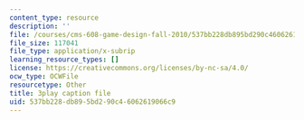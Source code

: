 ```yaml
---
content_type: resource
description: ''
file: /courses/cms-608-game-design-fall-2010/537bb228db895bd290c46062619066c9_68563.vtt
file_size: 117041
file_type: application/x-subrip
learning_resource_types: []
license: https://creativecommons.org/licenses/by-nc-sa/4.0/
ocw_type: OCWFile
resourcetype: Other
title: 3play caption file
uid: 537bb228-db89-5bd2-90c4-6062619066c9
---
```

